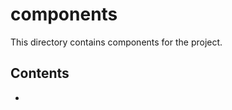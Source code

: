 <h1>components</h1>
This directory contains components for the project.

<h2>Contents</h2>
<ul>
    <li></li>
</ul>
